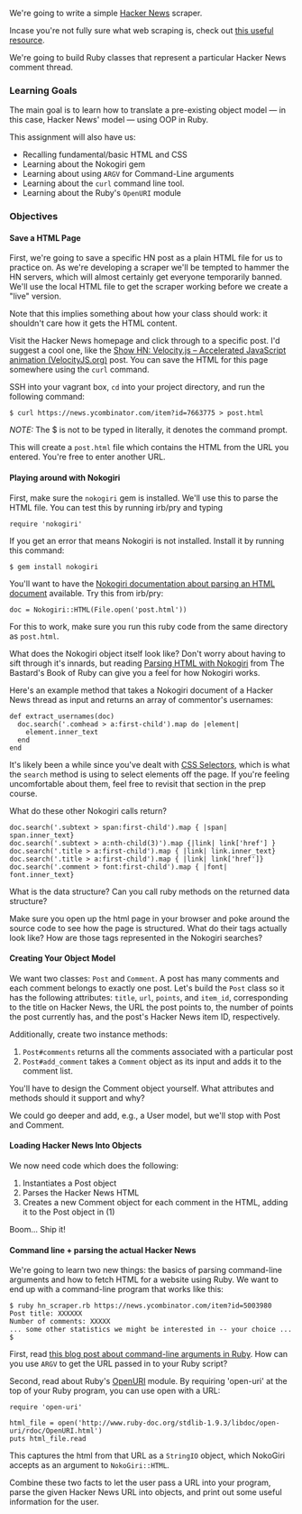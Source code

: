 We're going to write a simple [Hacker News](https://news.ycombinator.com/) scraper. 

Incase you're not fully sure what web scraping is, check out [this useful resource](https://www.google.ca/search?q=what+is+a+web+scraper).

We're going to build Ruby classes that represent a particular Hacker News comment thread.

### Learning Goals
The main goal is to learn how to translate a pre-existing object model — in this case, Hacker News' model — using OOP in Ruby.

This assignment will also have us:

* Recalling fundamental/basic HTML and CSS
* Learning about the Nokogiri gem
* Learning about using `ARGV` for Command-Line arguments
* Learning about the `curl` command line tool.
* Learning about the Ruby's `OpenURI` module

### Objectives

#### Save a HTML Page

First, we're going to save a specific HN post as a plain HTML file for us to practice on. As we're developing a scraper we'll be tempted to hammer the HN servers, which will almost certainly get everyone temporarily banned. We'll use the local HTML file to get the scraper working before we create a "live" version.

Note that this implies something about how your class should work: it shouldn't care how it gets the HTML content.

Visit the Hacker News homepage and click through to a specific post. I'd suggest a cool one, like the [Show HN: Velocity.js – Accelerated JavaScript animation (VelocityJS.org)](https://news.ycombinator.com/item?id=7663775) post. You can save the HTML for this page somewhere using the `curl` command.

SSH into your vagrant box, `cd` into your project directory, and run the following command:

    $ curl https://news.ycombinator.com/item?id=7663775 > post.html
    
_NOTE:_ The $ is not to be typed in literally, it denotes the command prompt. 

This will create a `post.html` file which contains the HTML from the URL you entered. You're free to enter another URL.

#### Playing around with Nokogiri

First, make sure the `nokogiri` gem is installed. We'll use this to parse the HTML file. You can test this by running irb/pry and typing

    require 'nokogiri'

If you get an error that means Nokogiri is not installed. Install it by running this command:

    $ gem install nokogiri

You'll want to have the [Nokogiri documentation about parsing an HTML document](http://nokogiri.org/tutorials/parsing_an_html_xml_document.html) available. Try this from irb/pry:

    doc = Nokogiri::HTML(File.open('post.html'))
    
For this to work, make sure you run this ruby code from the same directory as `post.html`.

What does the Nokogiri object itself look like? Don't worry about having to sift through it's innards, but reading [Parsing HTML with Nokogiri](http://ruby.bastardsbook.com/chapters/html-parsing/) from The Bastard's Book of Ruby can give you a feel for how Nokogiri works.

Here's an example method that takes a Nokogiri document of a Hacker News thread as input and returns an array of commentor's usernames:

    def extract_usernames(doc)
      doc.search('.comhead > a:first-child').map do |element|
        element.inner_text
      end
    end

It's likely been a while since you've dealt with [CSS Selectors](http://css.maxdesign.com.au/selectutorial/), which is what the `search` method is using to select elements off the page. If you're feeling uncomfortable about them, feel free to revisit that section in the prep course.

What do these other Nokogiri calls return?

    doc.search('.subtext > span:first-child').map { |span| span.inner_text}
    doc.search('.subtext > a:nth-child(3)').map {|link| link['href'] }
    doc.search('.title > a:first-child').map { |link| link.inner_text}
    doc.search('.title > a:first-child').map { |link| link['href']}
    doc.search('.comment > font:first-child').map { |font| font.inner_text}
    
What is the data structure? Can you call ruby methods on the returned data structure?

Make sure you open up the html page in your browser and poke around the source code to see how the page is structured. What do their tags actually look like? How are those tags represented in the Nokogiri searches?

#### Creating Your Object Model

We want two classes: `Post` and `Comment`. A post has many comments and each comment belongs to exactly one post. Let's build the `Post` class so it has the following attributes: `title`, `url`, `points`, and `item_id`, corresponding to the title on Hacker News, the URL the post points to, the number of points the post currently has, and the post's Hacker News item ID, respectively.

Additionally, create two instance methods:

1. `Post#comments` returns all the comments associated with a particular post
2. `Post#add_comment` takes a `Comment` object as its input and adds it to the comment list.

You'll have to design the Comment object yourself. What attributes and methods should it support and why? 

We could go deeper and add, e.g., a User model, but we'll stop with Post and Comment.

#### Loading Hacker News Into Objects

We now need code which does the following:

1. Instantiates a Post object
2. Parses the Hacker News HTML
3. Creates a new Comment object for each comment in the HTML, adding it to the Post object in (1)

Boom... Ship it!

#### Command line + parsing the actual Hacker News

We're going to learn two new things: the basics of parsing command-line arguments and how to fetch HTML for a website using Ruby. We want to end up with a command-line program that works like this:

    $ ruby hn_scraper.rb https://news.ycombinator.com/item?id=5003980
    Post title: XXXXXX
    Number of comments: XXXXX
    ... some other statistics we might be interested in -- your choice ...
    $

First, read [this blog post about command-line arguments in Ruby](http://alvinalexander.com/blog/post/ruby/how-read-command-line-arguments-args-script-program). How can you use `ARGV` to get the URL passed in to your Ruby script?

Second, read about Ruby's [OpenURI](http://www.ruby-doc.org/stdlib-2.0.0/libdoc/open-uri/rdoc/OpenURI.html) module. By requiring 'open-uri' at the top of your Ruby program, you can use open with a URL:

    require 'open-uri'

    html_file = open('http://www.ruby-doc.org/stdlib-1.9.3/libdoc/open-uri/rdoc/OpenURI.html')
    puts html_file.read

This captures the html from that URL as a `StringIO` object, which NokoGiri accepts as an argument to `NokoGiri::HTML`.

Combine these two facts to let the user pass a URL into your program, parse the given Hacker News URL into objects, and print out some useful information for the user.

